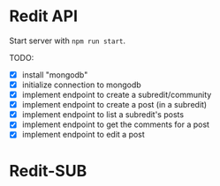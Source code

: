 # Redit API

Start server with `npm run start`.

TODO:

- [x] install "mongodb"
- [x] initialize connection to mongodb
- [x] implement endpoint to create a subredit/community
- [x] implement endpoint to create a post (in a subredit)
- [x] implement endpoint to list a subredit's posts
- [x] implement endpoint to get the comments for a post
- [x] implement endpoint to edit a post
# Redit-SUB
